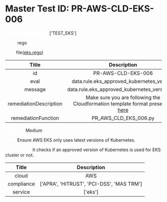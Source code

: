 



# Master Test ID: PR-AWS-CLD-EKS-006


***<font color="white">Master Snapshot Id:</font>*** ['TEST_EKS']

***<font color="white">type:</font>*** rego

***<font color="white">rule:</font>*** file([eks.rego])  
  
  
  
  

|Title|Description|
| :---: | :---: |
|id|PR-AWS-CLD-EKS-006|
|eval|data.rule.eks_approved_kubernetes_version|
|message|data.rule.eks_approved_kubernetes_version_err|
|remediationDescription|Make sure you are following the Cloudformation template format presented <a href='https://boto3.amazonaws.com/v1/documentation/api/latest/reference/services/eks.html#EKS.Client.describe_cluster' target='_blank'>here</a>|
|remediationFunction|PR_AWS_CLD_EKS_006.py|


***<font color="white">Severity:</font>*** Medium

***<font color="white">Title:</font>*** Ensure AWS EKS only uses latest versions of Kubernetes.

***<font color="white">Description:</font>*** It checks if an approved version of Kubernetes is used for EKS cluster or not.  
  
  

|Title|Description|
| :---: | :---: |
|cloud|AWS|
|compliance|['APRA', 'HITRUST', 'PCI-DSS', 'MAS TRM']|
|service|['eks']|



[eks.rego]: https://github.com/prancer-io/prancer-compliance-test/tree/master/aws/cloud/eks.rego
